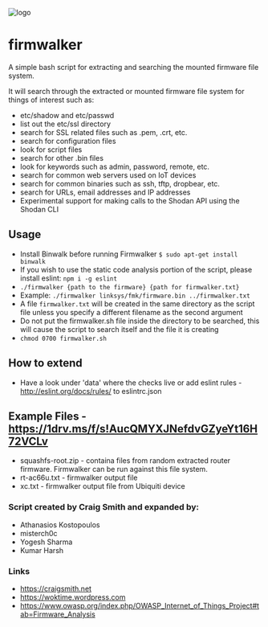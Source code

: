 ![logo](https://github.com/craigz28/firmwalker/blob/master/firmwalker-logo.jpg)
# firmwalker
A simple bash script for extracting and searching the mounted firmware file system.

It will search through the extracted or mounted firmware file system for things of interest such as:

* etc/shadow and etc/passwd
* list out the etc/ssl directory
* search for SSL related files such as .pem, .crt, etc.
* search for configuration files
* look for script files
* search for other .bin files
* look for keywords such as admin, password, remote, etc.
* search for common web servers used on IoT devices
* search for common binaries such as ssh, tftp, dropbear, etc.
* search for URLs, email addresses and IP addresses
* Experimental support for making calls to the Shodan API using the Shodan CLI

## Usage
* Install Binwalk before running Firmwalker `$ sudo apt-get install binwalk`
* If you wish to use the static code analysis portion of the script, please install eslint: `npm i -g eslint`
* `./firmwalker {path to the firmware} {path for firmwalker.txt}`
* Example: `./firmwalker linksys/fmk/firmware.bin ../firmwalker.txt`
* A file `firmwalker.txt` will be created in the same directory as the script file unless you specify a different filename as the second argument
* Do not put the firmwalker.sh file inside the directory to be searched, this will cause the script to search itself and the file it is creating
* `chmod 0700 firmwalker.sh`

## How to extend
* Have a look under 'data' where the checks live or add eslint rules - http://eslint.org/docs/rules/ to eslintrc.json

## Example Files - https://1drv.ms/f/s!AucQMYXJNefdvGZyeYt16H72VCLv
* squashfs-root.zip - containa files from random extracted router firmware. Firmwalker can be run against this file system.
* rt-ac66u.txt - firmwalker output file
* xc.txt - firmwalker output file from Ubiquiti device 
### Script created by Craig Smith and expanded by:
* Athanasios Kostopoulos
* misterch0c
* Yogesh Sharma
* Kumar Harsh

### Links
* https://craigsmith.net
* https://woktime.wordpress.com
* https://www.owasp.org/index.php/OWASP_Internet_of_Things_Project#tab=Firmware_Analysis
